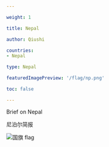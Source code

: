 ```yaml
---

weight: 1

title: Nepal

author: Qiushi 

countries: 
- Nepal

type: Nepal

featuredImagePreview: '/flag/np.png'

toc: false 

---
```


Brief on Nepal

尼泊尔简报 

<!--more-->

![国旗 flag](/flag/np.png)